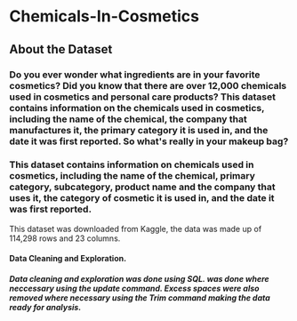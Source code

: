 # Chemicals-In-Cosmetics

## About the Dataset
### Do you ever wonder what ingredients are in your favorite cosmetics? Did you know that there are over 12,000 chemicals used in cosmetics and personal care products? This dataset contains information on the chemicals used in cosmetics, including the name of the chemical, the company that manufactures it, the primary category it is used in, and the date it was first reported. So what's really in your makeup bag? 


### This dataset contains information on chemicals used in cosmetics, including the name of the chemical,  primary category, subcategory, product name and the company that uses it, the category of cosmetic it is used in, and the date it was first reported.
This dataset was downloaded from Kaggle, the data was made up of 114,298 rows and 23 columns.

#### Data Cleaning and Exploration. 
##### Data cleaning and exploration was done using SQL. was done where neccessary using the update command. Excess spaces were also removed where necessary using the Trim command making the data ready for analysis.




